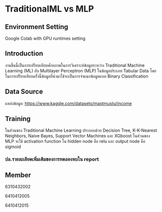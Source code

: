 # TraditionalML vs MLP

## Environment Setting
  Google Colab with GPU runtimes setting
  
## Introduction

งานชิ้นนี้เป็นการเปรียบเทียบศักยภาพในการวิเคราะห์ข้อมูลระหว่าง Traditional Machine Learning (ML) กับ Multilayer Perceptron (MLP) ในข้อมูลประเภท Tabular Data โดยในการเปรียบเทียบครั้งนี้ข้อมูลที่นำมาใช้จะเป็นการจำแนกข้อมูลแบบ Binary Classification 

## Data Source
แหล่งข้อมูล: https://www.kaggle.com/datasets/mastmustu/income

## Training

ในส่วนของ Traditional Machine Learning ประกอบด้วย Decision Tree, K-K-Nearest Neighbors, Naive Bayes, Support Vector Machines และ XGboost
ในส่วนของ MLP จะใช้ activation function ใน hidden node คือ relu และ output node คือ sigmoid

### ปล.รายละเอียดเพิ่มเติมของการทดลองพบใน report

## Member
6310432002 

6410412005

6410412015
